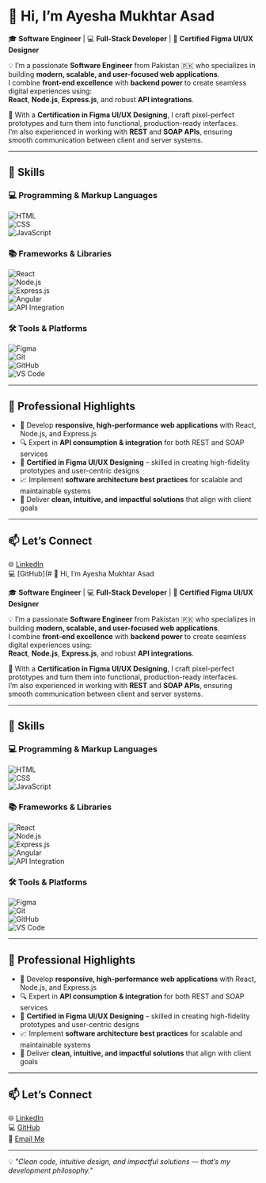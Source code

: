 # 👋 Hi, I’m Ayesha Mukhtar Asad  

🎓 **Software Engineer** | 💻 **Full-Stack Developer** | 🎨 **Certified Figma UI/UX Designer**  

💡 I’m a passionate **Software Engineer** from Pakistan 🇵🇰 who specializes in building **modern, scalable, and user-focused web applications**.  
I combine **front-end excellence** with **backend power** to create seamless digital experiences using:  
**React**, **Node.js**, **Express.js**, and robust **API integrations**.  

💼 With a **Certification in Figma UI/UX Designing**, I craft pixel-perfect prototypes and turn them into functional, production-ready interfaces.  
I’m also experienced in working with **REST** and **SOAP APIs**, ensuring smooth communication between client and server systems.  

---

## 🚀 Skills  

### 💻 Programming & Markup Languages  
![HTML](https://img.shields.io/badge/HTML5-E34F26?style=for-the-badge&logo=html5&logoColor=white)  
![CSS](https://img.shields.io/badge/CSS3-1572B6?style=for-the-badge&logo=css3&logoColor=white)  
![JavaScript](https://img.shields.io/badge/JavaScript-F7DF1E?style=for-the-badge&logo=javascript&logoColor=black)  

### 📚 Frameworks & Libraries  
![React](https://img.shields.io/badge/React-20232A?style=for-the-badge&logo=react&logoColor=61DAFB)  
![Node.js](https://img.shields.io/badge/Node.js-339933?style=for-the-badge&logo=node.js&logoColor=white)  
![Express.js](https://img.shields.io/badge/Express.js-000000?style=for-the-badge&logo=express&logoColor=white)  
![Angular](https://img.shields.io/badge/Angular-DD0031?style=for-the-badge&logo=angular&logoColor=white)  
![API Integration](https://img.shields.io/badge/API%20Integration-02569B?style=for-the-badge&logo=postman&logoColor=white)  

### 🛠 Tools & Platforms  
![Figma](https://img.shields.io/badge/Figma-F24E1E?style=for-the-badge&logo=figma&logoColor=white)  
![Git](https://img.shields.io/badge/Git-F05033?style=for-the-badge&logo=git&logoColor=white)  
![GitHub](https://img.shields.io/badge/GitHub-181717?style=for-the-badge&logo=github&logoColor=white)  
![VS Code](https://img.shields.io/badge/VS%20Code-0078D4?style=for-the-badge&logo=visual-studio-code&logoColor=white)  

---

## 🌟 Professional Highlights  
- 💼 Develop **responsive, high-performance web applications** with React, Node.js, and Express.js  
- 🔍 Expert in **API consumption & integration** for both REST and SOAP services  
- 🎨 **Certified in Figma UI/UX Designing** – skilled in creating high-fidelity prototypes and user-centric designs  
- 📈 Implement **software architecture best practices** for scalable and maintainable systems  
- 🚀 Deliver **clean, intuitive, and impactful solutions** that align with client goals  

---

## 📫 Let’s Connect  
🌐 [LinkedIn](https://www.linkedin.com/in/ayesha-mukhtar-asad-76947026b)  
💻 [GitHub](# 👋 Hi, I’m Ayesha Mukhtar Asad  

🎓 **Software Engineer** | 💻 **Full-Stack Developer** | 🎨 **Certified Figma UI/UX Designer**  

💡 I’m a passionate **Software Engineer** from Pakistan 🇵🇰 who specializes in building **modern, scalable, and user-focused web applications**.  
I combine **front-end excellence** with **backend power** to create seamless digital experiences using:  
**React**, **Node.js**, **Express.js**, and robust **API integrations**.  

💼 With a **Certification in Figma UI/UX Designing**, I craft pixel-perfect prototypes and turn them into functional, production-ready interfaces.  
I’m also experienced in working with **REST** and **SOAP APIs**, ensuring smooth communication between client and server systems.  

---

## 🚀 Skills  

### 💻 Programming & Markup Languages  
![HTML](https://img.shields.io/badge/HTML5-E34F26?style=for-the-badge&logo=html5&logoColor=white)  
![CSS](https://img.shields.io/badge/CSS3-1572B6?style=for-the-badge&logo=css3&logoColor=white)  
![JavaScript](https://img.shields.io/badge/JavaScript-F7DF1E?style=for-the-badge&logo=javascript&logoColor=black)  

### 📚 Frameworks & Libraries  
![React](https://img.shields.io/badge/React-20232A?style=for-the-badge&logo=react&logoColor=61DAFB)  
![Node.js](https://img.shields.io/badge/Node.js-339933?style=for-the-badge&logo=node.js&logoColor=white)  
![Express.js](https://img.shields.io/badge/Express.js-000000?style=for-the-badge&logo=express&logoColor=white)  
![Angular](https://img.shields.io/badge/Angular-DD0031?style=for-the-badge&logo=angular&logoColor=white)  
![API Integration](https://img.shields.io/badge/API%20Integration-02569B?style=for-the-badge&logo=postman&logoColor=white)  

### 🛠 Tools & Platforms  
![Figma](https://img.shields.io/badge/Figma-F24E1E?style=for-the-badge&logo=figma&logoColor=white)  
![Git](https://img.shields.io/badge/Git-F05033?style=for-the-badge&logo=git&logoColor=white)  
![GitHub](https://img.shields.io/badge/GitHub-181717?style=for-the-badge&logo=github&logoColor=white)  
![VS Code](https://img.shields.io/badge/VS%20Code-0078D4?style=for-the-badge&logo=visual-studio-code&logoColor=white)  

---

## 🌟 Professional Highlights  
- 💼 Develop **responsive, high-performance web applications** with React, Node.js, and Express.js  
- 🔍 Expert in **API consumption & integration** for both REST and SOAP services  
- 🎨 **Certified in Figma UI/UX Designing** – skilled in creating high-fidelity prototypes and user-centric designs  
- 📈 Implement **software architecture best practices** for scalable and maintainable systems  
- 🚀 Deliver **clean, intuitive, and impactful solutions** that align with client goals  

---

## 📫 Let’s Connect  
🌐 [LinkedIn](https://www.linkedin.com/in/ayesha-mukhtar-asad-76947026b)  
💻 [GitHub](https://github.com/Ayesha-Asadd)  
📧 [Email Me](ayesha.m.asad23@gmail.com)  

---

💡 *"Clean code, intuitive design, and impactful solutions — that’s my development philosophy."*  


